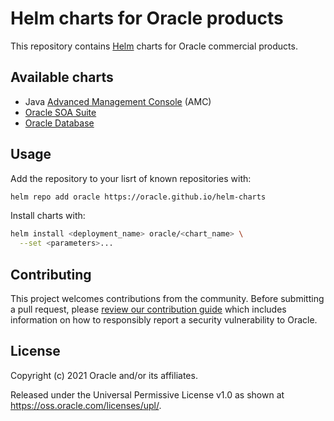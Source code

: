 # Helm charts for Oracle products

This repository contains [Helm](https://helm.sh) charts for Oracle commercial
products.

## Available charts

* Java [Advanced Management Console](./java-amc) (AMC)
* [Oracle SOA Suite](./soa-suite/README.md)
* [Oracle Database](./oracle-db/README.md)

## Usage

Add the repository to your lisrt of known repositories with:

```bash
helm repo add oracle https://oracle.github.io/helm-charts
```

Install charts with:

```bash
helm install <deployment_name> oracle/<chart_name> \
  --set <parameters>...
```

## Contributing

This project welcomes contributions from the community. Before submitting a pull
request, please [review our contribution guide](./CONTRIBUTING.md) which includes
information on how to responsibly report a security vulnerability to Oracle.

## License

Copyright (c) 2021 Oracle and/or its affiliates.

Released under the Universal Permissive License v1.0 as shown at
<https://oss.oracle.com/licenses/upl/>.
